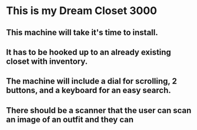 # This is my Dream Closet 3000

## This machine will take it's time to install.
## It has to be hooked up to an already existing closet with inventory.
## The machine will include a dial for scrolling, 2 buttons, and a keyboard for an easy search.
## There should be a scanner that the user can scan an image of an outfit and they can 
